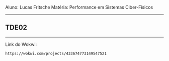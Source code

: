 Aluno: Lucas Fritsche
Matéria: Performance em Sistemas Ciber-Físicos

---

## TDE02

---

Link do Wokwi:

```
https://wokwi.com/projects/433674773149547521
```
